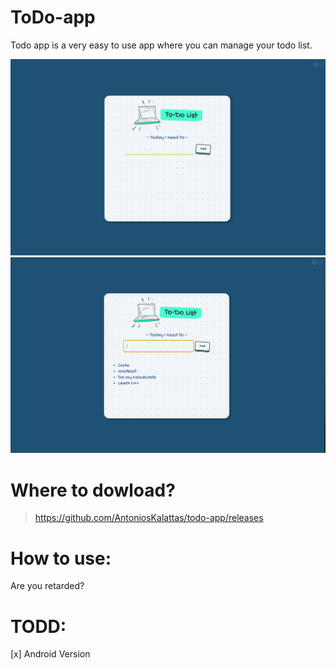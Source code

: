 # ToDo-app
Todo app is a very easy to use app where you can manage your todo list.

![alt text](https://github.com/AntoniosKalattas/todo-app/blob/main/img/Screenshot%20(676).png)
![alt text](https://github.com/AntoniosKalattas/todo-app/blob/main/img/Screenshot%20(677).png)

# Where to dowload?
> https://github.com/AntoniosKalattas/todo-app/releases

# How to use:
Are you retarded?

# TODD:
[x] Android Version
